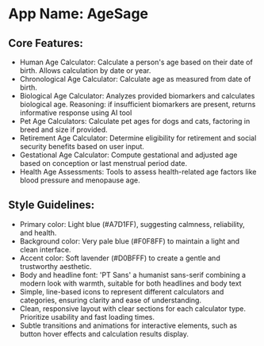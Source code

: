 # **App Name**: AgeSage

## Core Features:

- Human Age Calculator: Calculate a person's age based on their date of birth. Allows calculation by date or year.
- Chronological Age Calculator: Calculate age as measured from date of birth.
- Biological Age Calculator: Analyzes provided biomarkers and calculates biological age. Reasoning: if insufficient biomarkers are present, returns informative response using AI tool
- Pet Age Calculators: Calculate pet ages for dogs and cats, factoring in breed and size if provided.
- Retirement Age Calculator: Determine eligibility for retirement and social security benefits based on user input.
- Gestational Age Calculator: Compute gestational and adjusted age based on conception or last menstrual period date.
- Health Age Assessments: Tools to assess health-related age factors like blood pressure and menopause age.

## Style Guidelines:

- Primary color: Light blue (#A7D1FF), suggesting calmness, reliability, and health.
- Background color: Very pale blue (#F0F8FF) to maintain a light and clean interface.
- Accent color: Soft lavender (#D0BFFF) to create a gentle and trustworthy aesthetic.
- Body and headline font: 'PT Sans' a humanist sans-serif combining a modern look with warmth, suitable for both headlines and body text
- Simple, line-based icons to represent different calculators and categories, ensuring clarity and ease of understanding.
- Clean, responsive layout with clear sections for each calculator type. Prioritize usability and fast loading times.
- Subtle transitions and animations for interactive elements, such as button hover effects and calculation results display.